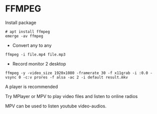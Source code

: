 # FFMPEG 

Install package 

```
# apt install ffmpeg 
emerge -av ffmpeg 
```
- Convert any to any 

```
ffmpeg -i file.mp4 file.mp3
```

- Record monitor 2 desktop

``` 
ffmpeg -y -video_size 1920x1080 -framerate 30 -f x11grab -i :0.0 -vsync 0 -c:v prores -f alsa -ac 2 -i default result.mkv
```

A player is recommended

Try MPlayer or MPV to play video files and listen to online radios

MPV can be used to listen youtube video-audios. 


